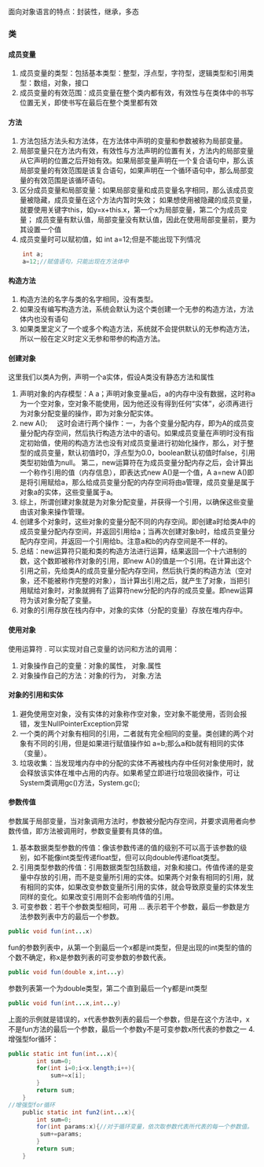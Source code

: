 面向对象语言的特点：封装性，继承，多态

### 类
#### 成员变量
1. 成员变量的类型：包括基本类型：整型，浮点型，字符型，逻辑类型和引用类型：数组，对象，接口
2. 成员变量的有效范围：成员变量在整个类内都有效，有效性与在类体中的书写位置无关，即使书写在最后在整个类里都有效
#### 方法
1. 方法包括方法头和方法体，在方法体中声明的变量和参数被称为局部变量。
2. 局部变量只在方法内有效，有效性与方法声明的位置有关，方法内的局部变量从它声明的位置之后开始有效。如果局部变量声明在一个复合语句中，那么该局部变量的有效范围是该复合语句，如果声明在一个循环语句中，那么局部变量的有效范围是该循环语句。
3. 区分成员变量和局部变量：如果局部变量和成员变量名字相同，那么该成员变量被隐藏，成员变量在这个方法内暂时失效；
如果想使用被隐藏的成员变量，就要使用关键字this，如y=x+this.x，第一个x为局部变量，第二个为成员变量；
成员变量有默认值，局部变量没有默认值，因此在使用局部变量前，要为其设置一个值
4. 成员变量时可以赋初值，如 int a=12;但是不能出现下列情况
```java
    int a;
    a=12;//赋值语句，只能出现在方法体中
```
#### 构造方法
1. 构造方法的名字与类的名字相同，没有类型。
2. 如果没有编写构造方法，系统会默认为这个类创建一个无参的构造方法，方法体内也没有语句
3. 如果类里定义了一个或多个构造方法，系统就不会提供默认的无参构造方法，所以一般在定义时定义无参和带参的构造方法。
#### 创建对象
这里我们以类A为例，声明一个a实体，假设A类没有静态方法和属性
1. 声明对象的内存模型：A a；声明对象变量a后，a的内存中没有数据，这时称a为一个空对象，空对象不能使用，因为他还没有得到任何“实体”，必须再进行为对象分配变量的操作，即为对象分配实体。
2. new A();     这时会进行两个操作：一，为各个变量分配内存，即为A的成员变量分配内存空间，然后执行构造方法中的语句。如果成员变量在声明时没有指定初始值，使用的构造方法也没有对成员变量进行初始化操作，那么，对于整型的成员变量，默认初值时0，浮点型为0.0，boolean默认初值时false，引用类型初始值为null。
第二，new运算符在为成员变量分配内存之后，会计算出一个称作引用的值（内存信息），即表达式new A()是一个值，A a=new A()即是将引用赋给a，那么给成员变量分配的内存空间将由a管理，成员变量是属于对象a的实体，这些变量属于a。
3. 综上，所谓创建对象就是为对象分配变量，并获得一个引用，以确保这些变量由该对象来操作管理。
4. 创建多个对象时，这些对象的变量分配不同的内存空间。即创建a时给类A中的成员变量分配内存空间，并返回引用给a；当再次创建对象b时，给成员变量分配内存空间，并返回一个引用给b。注意a和b的内存空间是不一样的。
5. 总结：new运算符只能和类的构造方法进行运算，结果返回一个十六进制的数，这个数即被称作对象的引用，即new A()的值是一个引用。在计算出这个引用之前，先给类A的成员变量分配内存空间，然后执行类的构造方法（空对象，还不能被称作完整的对象），当计算出引用之后，就产生了对象，当把引用赋给对象时，对象就拥有了运算符new分配的内存的成员变量。即new运算符为该对象分配了变量。
6. 对象的引用存放在栈内存中，对象的实体（分配的变量）存放在堆内存中。
#### 使用对象
使用运算符 . 可以实现对自己变量的访问和方法的调用：
1. 对象操作自己的变量：对象的属性， 对象.属性
2. 对象操作自己的方法：对象的行为， 对象.方法

#### 对象的引用和实体
1. 避免使用空对象，没有实体的对象称作空对象，空对象不能使用，否则会报错，发生NullPointerException异常
2. 一个类的两个对象有相同的引用，二者就有完全相同的变量。类创建的两个对象有不同的引用，但是如果进行赋值操作如 a=b;那么a和b就有相同的实体（变量）。
3. 垃圾收集：当发现堆内存中的分配的实体不再被栈内存中任何对象使用时，就会释放该实体在堆中占用的内存。如果希望立即进行垃圾回收操作，可让System类调用gc()方法，System.gc();

#### 参数传值
参数属于局部变量，当对象调用方法时，参数被分配内存空间，并要求调用者向参数传值，即方法被调用时，参数变量要有具体的值。
1. 基本数据类型参数的传值：像该参数传递的值的级别不可以高于该参数的级别，如不能像int类型传递float型，但可以向double传递float类型。
2. 引用类型参数的传值：引用数据类型包括数组，对象和接口。传值传递的是变量中存放的引用，而不是变量所引用的实体。如果两个对象有相同的引用，就有相同的实体，如果改变参数变量所引用的实体，就会导致原变量的实体发生同样的变化。如果改变引用则不会影响传值的引用。
3. 可变参数：若干个参数类型相同，可用 … 表示若干个参数，最后一参数是方法参数列表中方的最后一个参数。
```java
public void fun(int...x)
```
fun的参数列表中，从第一个到最后一个x都是int类型，但是出现的int类型的值的个数不确定，称x是参数列表的可变参数的参数代表。
```java
public void fun(double x,int...y)
```
参数列表第一个为double类型，第二个直到最后一个y都是int类型
```java
public void fun(int...x,int...y)
```
上面的示例就是错误的，x代表参数列表的最后一个参数，但是在这个方法中，x不是fun方法的最后一个参数，最后一个参数y不是可变参数x所代表的参数之一
4. 增强型for循环：
```java
public static int fun(int...x){
        int sum=0;
        for(int i=0;i<x.length;i++){
            sum+=x[i];
        }
        return sum;
    }
//增强型for循环
    public static int fun2(int...x){
        int sum=0;
        for(int params:x){//对于循环变量，依次取参数代表所代表的每一个参数值。
         sum+=params;
        }
        return sum;
    }
```

